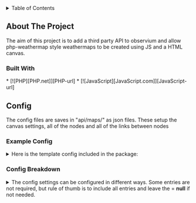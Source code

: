 <details>
	<summary>Table of Contents</summary>
	<ol>
		<li><a href="#about-the-project">About The Project</a></li>
		<li>
			<a href="#config">Config</a>
			<ul>
				<li><a href="#example-config">Example Config</a></li>
				<li><a href="#config-breakdown">Config Breakdown</a></li>
			</ul>
		</li>
	</ol>
</details>

<!-- ABOUT THE PROJECT -->
<h2>About The Project</h2>
The aim of this project is to add a third party API to observium and allow php-weathermap style weathermaps to be created using JS and a HTML canvas.

<h3>Built With</h3>
* [![PHP][PHP.net]][PHP-url]
* [![JavaScript][JavaScript.com]][JavaScript-url]


<!-- CONFIG-->
<h2>Config</h2>

The config files are saves in "api/maps/" as json files.
These setup the canvas settings, all of the nodes and all of the links between nodes

<h3>Example Config</h3>

<details>
  <summary>
  Here is the template config included in the package:
  </summary>
  
<pre>
{
	"Config": {
		"page_title": "Template",
		"page_header": "Suite Template Power Usage",
		"background_img": "img/default.png",
		"background_scale": [0.5, 0.5],
		"background_anchor": "default",
		"data_url": "template_data.json",
		"enable_periodic_update": true,
		"fixed_canvas_size": true,
		"canvas_width": 400,
		"canvas_height": 300,
		"show_grid" : false,
		"show_page_header": true,
		"show_coordinates": true,
		"show_timestamp": true,	
		"show_dimensions": true,
		"show_config": true
	},
	"Nodes": {
		"RACK1-A": {
			"name": "Rack 1 Feed A",
			"draw" : true,
			"position_x": 200,
			"position_y": 50,
			"dimension_x": 50,
			"dimension_y": 30,
			"style": {
				"line_width": 2,
				"line_color": "black",
				"font": "monospace",
				"font_size": "auto",
				"font_color": "blue"
			},
			"data": {
				"header": null,
				"value": "localhost.ports[0].ifInOctets_rate",
				"value_math": "*8/1000",
				"value_float_num": 2,
				"unit": "kbps",
				"type": "data",
				"url": "localhost.ports[0].graph.graph_full_url",
				"image": "localhost.ports[0].graph.graph_full_url"
			}
		},
		"RACK1-B": {
			"name": "Rack 1 Feed B",
			"draw": true,
			"position_x": 200,
			"position_y": 200,
			"dimension_x": 80,
			"dimension_y": 30,
			"style": {
				"line_width": 2,
				"line_color": "black",
				"font": "Arial",
				"font_size": 12,
				"font_color": "auto"
			},
			"data": {
				"header": null,
				"value": "localhost.ports[0].ifOutOctets_rate",
				"value_math": "*8/1000",
				"value_float_num": 2,
				"unit": "kbps",
				"type": "data",
				"url": "localhost.ports[0].graph.graph_full_url",
				"image": "localhost.ports[0].graph.graph_full_url"
			}
		}
	},
	"Links": {
		"RACK1-A_RACK1-B": {
			"nodes": [
				{"node": "RACK1-A", "anchor": "E", "offset": [0,0]},
				{"node": "RACK1-B", "anchor": "E", "offset": [0,0]}
			],
			"draw": true,
			"style": {
				"color": "purple",
				"width": 10,
				"line_color": "black",
				"line_width": 0
			},
			"data": [
				{
					"header": null,
					"value": "localhost.ports[0].ifInOctets_rate",
					"value_math": "*8/1000",
					"value_float_num": 2,
					"unit": "kbps",
					"type": "data",
					"url": "localhost.ports[0].graph.graph_full_url",
					"image": "localhost.ports[0].graph.graph_full_url"
				},
				{
					"header": null,
					"value": "localhost.ports[0].ifInOctets_rate",
					"value_math": "*8/1000",
					"value_float_num": 2,
					"unit": "kbps",
					"type": "data",
					"url": "localhost.ports[0].graph.graph_full_url",
					"image": "localhost.ports[0].graph.graph_full_url"
				}
			]
		},
		"RACK1-B_RACK1-A": {
			"nodes": [
				{"node": "RACK1-B", "anchor": "W", "offset": [0,0]},
				{"node": "RACK1-A", "anchor": "W", "offset": [0,0]}
			],
			"draw": true,
			"style": {
				"color": "orange",
				"width": 5,
				"line_color": "black",
				"line_width": 2
			},
			"data": [
				{
					"header": null,
					"value": "localhost.ports[0].ifInOctets_rate",
					"value_math": "*8/1000",
					"value_float_num": 2,
					"unit": "kbps",
					"type": "data",
					"url": "localhost.ports[0].graph.graph_full_url",
					"image": "localhost.ports[0].graph.graph_full_url"
				},
				{
					"header": null,
					"value": "localhost.ports[0].ifInOctets_rate",
					"value_math": "*8/1000",
					"value_float_num": 2,
					"unit": "kbps",
					"type": "data",
					"url": "localhost.ports[0].graph.graph_full_url",
					"image": "localhost.ports[0].graph.graph_full_url"
				}
			]
		}
	}
}
</pre>
</details>

<h3>Config Breakdown</h3>

<details>
<summary>The config settings can be configured in different ways. Some entries are not required, but rule of thumb is to include all entries and leave the = <strong>null</strong> if not needed.</summary>

<ol>
	<li><strong>"Config"</strong> : { ... } - General config options for the canvas and page.</li>
	<ul>
		<li><strong>page_title</strong> - The title of the page to be shown on the browser tab (e.g. "Suite 1 - Temperature")</li>
		<li><strong>page_header</strong> - The header to be shown on the page (e.g. "Suite 1 Temperature")</li>
		<li><strong>background_img</strong> - Background image for the canvas (e.g. "/img/suite1.png" or "https://example.com/image.png")</li>
		<li><strong>background_scale</strong> - The scale of the background image, in array [x, y] (e.g. [0.7, 0.2] which would be 0.7 * width and 0.2 * height)</li>
		<li><strong>background_anchor</strong> - The anchor point of the background image (e.g. "top" / "bottom" / "left" / "right" / "center" / "middle")</li>
		<li><strong>data_url</strong> - The URL (or file location) of the input / API data to be used for values in JSON format (e.g. "https://example.com/api.php?query=devices" or "json/data.json")</li>
		<li><strong>enable_periodic_update</strong> - Refreshes the canvas every 1 minute with new data. The page doesnt reload, but the content of the canvas is re-drawn (true / false)</li>
		<li><strong>fixed_canvas_size</strong> - Make the canvas size the same as the <strong> canvas_width </strong> and <strong>  canvas_height</strong>, otherwise the canvas will auto-size to the background image (true / false)</li>
		<li><strong>show_grid</strong> - Show a grid on the canvas, set 10 pixels apart. (true / false)</li>
		<li><strong>canvas_width</strong> - The width of the canvas in pixels (e.g. 950)</li>
		<li><strong>canvas_height</strong> - The height of the canvas in pixels (e.g. 520)</li>
		<li><strong>show_page_header</strong> - Shows the <strong>page_header</strong> above the canvas (true / false)</li>
		<li><strong>show_coordinates</strong> - Shows the coordinates overlay in the top left corner (true / false)</li>
		<li><strong>show_timestamp</strong> - Shows the canvas draw timestamp in the top right corner (true / false)</li>
		<li><strong>show_dimensions</strong> - Shows the dimensions of the canvas below the canvas element (true / false)</li>
		<li><strong>show_config</strong> - Shows the config file contents below the canvas (and dimensions if enabled) in a pre element (true / false)</li>
	</ul>
	<br>
	<li><strong>"Nodes"</strong>: { ... } - Config for each node to be drawn on the canvas.</li>
	<ul>
		<li><strong>[unique name]</strong>: { ... } - Each node needs to be an object (an array that allows arrays within it) that has a unique name before it (see <a href="#example-config">example</a>) to be referenced at a later date (e.g. "RACK1-POWERA": { ... })</li>
		<ul>
			<li><strong>name</strong> - A friendly readable name for the node (e.g. "Rack 1 Power feed A")</li>
			<li><strong>draw</strong> - Toggle whether the node should be drawn on the canvas. if not included it will default to true. (true / false)</li>
			<li><strong>position_x</strong> - The X coordinate of the node location (anchored from the top left of the node) (e.g. 200)</li>
			<li><strong>position_y</strong> - The Y coordinate of the node location (anchored from the top left of the node) (e.g. 50)</li>
			<li><strong>dimension_x</strong> - The X length (width) of the node to be drawn (e.g. 50)</li>
			<li><strong>dimension_y</strong> - The Y length (height) of the node to be drawn (e.g. 30)</li>
			<li><strong>"style"</strong>: { ... } - All node styling parameters (as an object - similar to the node 'unique_name' object)</li>
			<ul>
				<li><strong>line_width</strong> - The width of the line to be drawn (e.g. 2)</li>
				<li><strong>line_color</strong> - The color of the line to be drawn (e.g. "black" / "#32a836")</li>
				<li><strong>font</strong> - The font family to be used for the inner text (e.g. "monospace" / "Arial")
				<li><strong>font_size</strong> - The size of the font in pixels or "auto" to fit the text to the box dimensions (e.g. 12 / 16 / "auto")</li></li>
				<li><strong>font_color</strong> - The color of the text to be drawn (e.g. "black" / "#32a836" / "auto")</li>
			</ul>
			<li><strong>"data"</strong>: { ... } - All node data parameters (as an object - similar to the node 'unique_name' object)</li>
			<ul>
				<li><strong>header</strong> - Header text to be placed infront of the value in the node (e.g. "Power: " / "Traffic: " / null)</li>
				<li><strong>value</strong> - The value to be written in the node. This can be an array key from the data_url or a fixed value (e.g. "localhost.ports[0].ifInOctets_rate" / 25)</li>
				<li><strong>value_math</strong> - Any math function to be applied to the data to make it readable (e.g. "*8/1000" / "*2" / "/10" / null)</li>
				<li><strong>value_float_num</strong> - The decimal places to be kept if the value is a floating point (e.g. 2 would be 0.01 / 3 would be 0.001 / 4 would be 0.0001 etc)</li>
				<li><strong>unit</strong> - Text to be displayed after the value on the node. Commonly the data unit (e.g. "kbps" / "A" / "kW" etc)</li>
				<li><strong>type</strong> - The type of data, for use when setting thresholds (e.g. "data" / "power_a" / "power_kw" / "temperature")</li>
				<li><strong>url</strong> - The link URL to be opened on click. This can also be an array key path (e.g. "localhost.ports[0].graph.graph_full_url" / "https://url.example.com/")</li>
				<li><strong>image</strong> - The image to be shown as a tooltip when hovering over the node. This can be a file path, image url, or array key path (e.g. "localhost.ports[0].graph.graph_full_url" / "https://url.example.com/" / "img/file.png")</li>
			</ul>
		</ul>
	</ul>
	<br>
	<li><strong>"Links"</strong>: { ... } - Config for each link to be drawn on the canvas.</li>
	<ul>
		<li><strong>[unique name]</strong>: { ... } - Each link needs to be an object (an array that allows arrays within it) that has a unique name before it (see <a href="#example-config">example</a>) to be referenced at a later date (e.g. "RACK1-POWERA_RACK2-POWERB": { ... })</li>
		<ul>
			<li><strong>nodes</strong>: [ { ... }, { ... } ] - The 2x nodes to draw the line between, as 2x objects.<br>
				Format:  <br>
				{"<strong>node</strong>": "<strong>[unique_name]</strong>", "<strong>anchor</strong>": "[N / E / S / W / NE / SE / SW / NW / C]", "<strong>offset</strong>": [x, y]}</li>					
			<ul>
			<li><strong>node</strong> - The <strong>[unique name]</strong> of the node to link to/from (e.g. "RACK1-POWERA")</li>
			<li><strong>anchor</strong> - The anchor point of the node, as compass points (e.g. "N / E / S / W / NE / SE / SW / NW / C")</li>
			<li><strong>offset</strong>: [... , ...] - The offset of the anchor point in pixels, as an array in format [x offset, y offset] (e.g. [10, 2] / [0, 0] / [12, 4])</li>
			<li>Working example: <br>
				{"<strong>node</strong>": "RACK1_A", "<strong>anchor</strong>": "E", "<strong>offset</strong>": [10, 20]},<br>
				{"<strong>node</strong>": "RACK2_B", "<strong>anchor</strong>": "E", "<strong>offset</strong>": [0, 0]}</li>
			</ul>
			<li><strong>draw</strong> - Toggle whether the link should be drawn on the canvas. if not included it will default to true. (true / false)</li>
			<li><strong>"style"</strong>: { ... } - All node styling parameters (as an object - similar to the node 'unique_name' object)</li>
			<ul>
				<li><strong>color</strong> - The inner color of the arrow to be drawn (e.g. "white" / "orange" / "#32a836")</li>
				<li><strong>width</strong> - The width of the arrow to be drawn (e.g. 2 / 5 / 10)</li>
				<li><strong>line_color</strong> - The color of the outer line to be drawn around the arrow (e.g. "black" / "#32a836")</li>
				<li><strong>line_width</strong> - The width of the outer line to be drawn around the arrow (e.g. 2)</li>
			</ul>
			<li><strong>"data"</strong>: { ... }, { ... } - All link data parameters. The more data arrays there are, the more nodes will be drawn along the arrow, equally spaced. (as an object - similar to the node 'unique_name' object)</li>
			<ul>
				<li><strong>header</strong> - Header text to be placed infront of the value in the node (e.g. "Power: " / "Traffic: " / null)</li>
				<li><strong>value</strong> - The value to be written in the node. This can be an array key from the data_url or a fixed value (e.g. "localhost.ports[0].ifInOctets_rate" / 25)</li>
				<li><strong>value_math</strong> - Any math function to be applied to the data to make it readable (e.g. "*8/1000" / "*2" / "/10" / null)</li>
				<li><strong>value_float_num</strong> - The decimal places to be kept if the value is a floating point (e.g. 2 would be 0.01 / 3 would be 0.001 / 4 would be 0.0001 etc)</li>
				<li><strong>unit</strong> - Text to be displayed after the value on the node. Commonly the data unit (e.g. "kbps" / "A" / "kW" etc)</li>
				<li><strong>type</strong> - The type of data, for use when setting thresholds (e.g. "data" / "power_a" / "power_kw" / "temperature")</li>
				<li><strong>url</strong> - The link URL to be opened on click. This can also be an array key path (e.g. "localhost.ports[0].graph.graph_full_url" / "https://url.example.com/")</li>
				<li><strong>image</strong> - The image to be shown as a tooltip when hovering over the node. This can be a file path, image url, or array key path (e.g. "localhost.ports[0].graph.graph_full_url" / "https://url.example.com/" / "img/file.png")</li>
			</ul>
		</ul>
	</ul>
</ol>
</details>